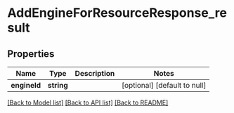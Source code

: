# AddEngineForResourceResponse_result

## Properties
Name | Type | Description | Notes
------------ | ------------- | ------------- | -------------
**engineId** | **string** |  | [optional] [default to null]

[[Back to Model list]](../README.md#documentation-for-models) [[Back to API list]](../README.md#documentation-for-api-endpoints) [[Back to README]](../README.md)


